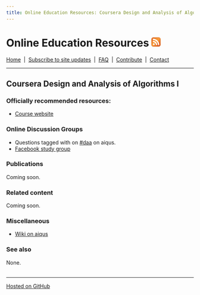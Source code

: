 ```yaml
---
title: Online Education Resources: Coursera Design and Analysis of Algorithms I
---
```


# Online Education Resources <a href=""><img src="https://github.com/amberj/online-edu-resources/raw/gh-pages/feed-icon.png" alt="RSS Feed" /></a>
[Home](http://amberj.github.com/online-edu-resources/ "Online Educational Resources: Home") &nbsp;|&nbsp; [Subscribe to site updates](http://amberj.github.com/online-edu-resources/subscribe.html "Online Educational Resources: Subscribe to site updates") &nbsp;|&nbsp; [FAQ](http://amberj.github.com/online-edu-resources/faq.html "Online Educational Resources: FAQ") &nbsp;|&nbsp; [Contribute](http://amberj.github.com/online-edu-resources/contribute.html "Online Educational Reqources: Contribute") &nbsp;|&nbsp; [Contact](http://amberj.github.com/online-edu-resources/contact.html "Online Educational Resources: Contact")<br />

<hr />

## Coursera Design and Analysis of Algorithms I 
### Officially recommended resources:
* [Course website](http://www.algo-class.org/)

### Online Discussion Groups
* Questions tagged with on [#daa](http://www.aiqus.com/tags/%23daa/) on aiqus.
* [Facebook study group](https://www.facebook.com/groups/199850020098106/)

### Publications
Coming soon.

### Related content
Coming soon.

### Miscellaneous
* [Wiki on aiqus](http://www.aiqus.com/wiki/Design_and_Analysis_of_Algorithms_I)

### See also
None.
<br /><br />
<hr />

[Hosted on GitHub](https://github.com/amberj/online-edu-resources "online-edu-resources on GitHub")
